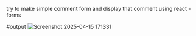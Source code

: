 try to make simple comment form and display that comment using react -forms

#output
![Screenshot 2025-04-15 171331](https://github.com/user-attachments/assets/199fd2f0-b518-4b1b-9e39-1ba196d0caec)

